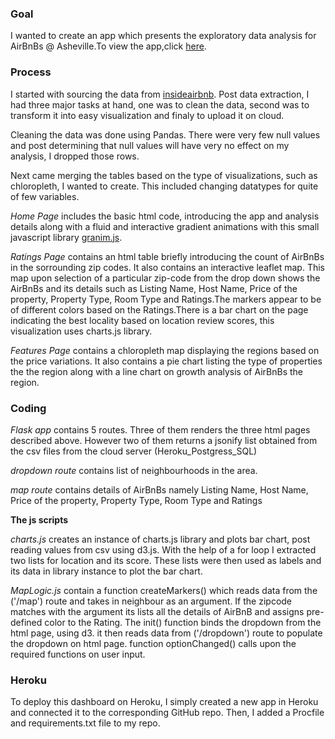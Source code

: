 ### Goal
I wanted to create an app which presents the exploratory data analysis for AirBnBs @ Asheville.To view the app,click [here](https://surabhisood-project2.herokuapp.com/). 

### Process
I started with sourcing the data from [insideairbnb](http://insideairbnb.com/get-the-data.html). Post data extraction, I had three major tasks at hand, one was to clean the data, second was to transform it into easy visualization and finaly to upload it on cloud.

Cleaning the data was done using Pandas. There were very few null values and post determining that null values will have very no effect on my analysis, I dropped those rows.

Next came merging the tables based on the type of visualizations, such as chloropleth, I wanted to create. This included changing datatypes for quite of few variables.

*Home Page* includes the basic html code, introducing the app and analysis details along with a fluid and interactive gradient animations with this small javascript library [granim.js](https://sarcadass.github.io/granim.js/).

*Ratings Page* contains an html table briefly introducing the count of AirBnBs in the sorrounding zip codes. It also contains an interactive leaflet map. This map upon selection of a particular zip-code from the drop down shows the AirBnBs and its details such as Listing Name, Host Name, Price of the property, Property Type, Room Type and Ratings.The markers appear to be of different colors based on the Ratings.There is a bar chart on the page indicating the best locality based on location review scores, this visualization uses charts.js library.

*Features Page* contains a chloropleth map displaying the regions based on the price variations. It also contains a pie chart listing the type of properties the the region along with a line chart on growth analysis of AirBnBs the region.

### Coding

*Flask app* contains 5 routes. Three of them renders the three html pages described above. However two of them returns a jsonify list obtained from the csv files from the cloud server (Heroku_Postgress_SQL)

*dropdown route* contains list of neighbourhoods in the area.

*map route* contains details of AirBnBs namely Listing Name, Host Name, Price of the property, Property Type, Room Type and Ratings

**The js scripts**
	
*charts.js* creates an instance of charts.js library and plots bar 	chart, post reading values from csv using d3.js. With the help of a 	for loop I extracted two lists for location and its score. These lists were then used as labels and its data in library instance to plot the bar chart.

*MapLogic.js* contain a function createMarkers() which reads data from the ('/map') route and takes in neighbour as an argument. If the zipcode matches with the argument its lists all the details of AirBnB and assigns pre-defined color to the Rating. The init() function binds the dropdown from the html page, using d3. it then reads data from ('/dropdown') route to populate the dropdown on html page. function optionChanged() calls upon the required functions on user input.

### Heroku

To deploy this dashboard on Heroku, I simply created a new app in Heroku and connected it to the corresponding GitHub repo. Then, I added a Procfile and requirements.txt file to my repo.



